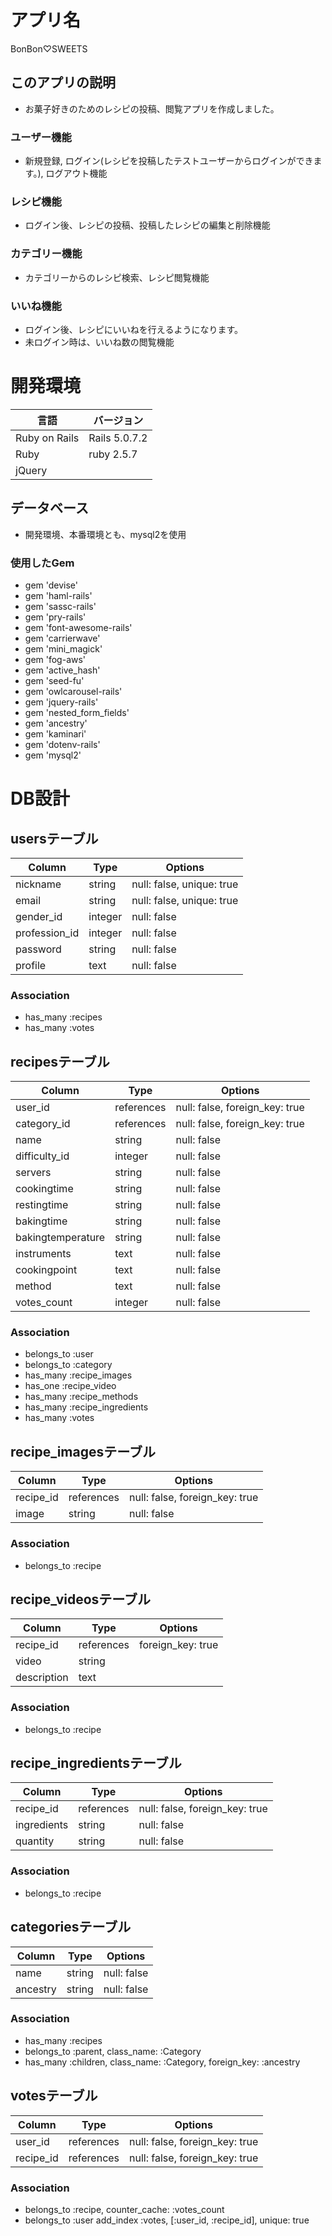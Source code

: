 # アプリ名
  BonBon♡SWEETS

## このアプリの説明
- お菓子好きのためのレシピの投稿、閲覧アプリを作成しました。

### ユーザー機能
- 新規登録, ログイン(レシピを投稿したテストユーザーからログインができます。), ログアウト機能

### レシピ機能
- ログイン後、レシピの投稿、投稿したレシピの編集と削除機能

### カテゴリー機能
- カテゴリーからのレシピ検索、レシピ閲覧機能

### いいね機能
- ログイン後、レシピにいいねを行えるようになります。
- 未ログイン時は、いいね数の閲覧機能



# 開発環境
|言語|バージョン|
|----|----------|
|Ruby on Rails|Rails 5.0.7.2|
|Ruby|ruby 2.5.7|
|jQuery||

## データベース
- 開発環境、本番環境とも、mysql2を使用

### 使用したGem
- gem 'devise'
- gem 'haml-rails'
- gem 'sassc-rails'
- gem 'pry-rails'
- gem 'font-awesome-rails'
- gem 'carrierwave'
- gem 'mini_magick'
- gem 'fog-aws'
- gem 'active_hash'
- gem 'seed-fu'
- gem 'owlcarousel-rails'
- gem 'jquery-rails'
- gem 'nested_form_fields'
- gem 'ancestry'
- gem 'kaminari'
- gem 'dotenv-rails'
- gem 'mysql2'



# DB設計

## usersテーブル
|Column|Type|Options|
|------|----|-------|
|nickname|string|null: false, unique: true|
|email|string|null: false, unique: true|
|gender_id|integer|null: false|
|profession_id|integer|null: false|
|password|string|null: false|
|profile|text|null: false|

### Association
- has_many :recipes
- has_many :votes


## recipesテーブル
|Column|Type|Options|
|------|----|-------|
|user_id|references|null: false, foreign_key: true|
|category_id|references|null: false, foreign_key: true|
|name|string|null: false|
|difficulty_id|integer|null: false|
|servers|string|null: false|
|cookingtime|string|null: false|
|restingtime|string|null: false|
|bakingtime|string|null: false|
|bakingtemperature|string|null: false|
|instruments|text|null: false|
|cookingpoint|text|null: false|
|method|text|null: false|
|votes_count|integer|null: false|default: 0|

### Association
- belongs_to :user
- belongs_to :category
- has_many :recipe_images
- has_one :recipe_video
- has_many :recipe_methods
- has_many :recipe_ingredients
- has_many :votes


## recipe_imagesテーブル
|Column|Type|Options|
|------|----|-------|
|recipe_id|references|null: false, foreign_key: true|
|image|string|null: false|

### Association
- belongs_to :recipe


## recipe_videosテーブル
|Column|Type|Options|
|------|----|-------|
|recipe_id|references|foreign_key: true|
|video|string|
|description|text|

### Association
- belongs_to :recipe


## recipe_ingredientsテーブル
|Column|Type|Options|
|------|----|-------|
|recipe_id|references|null: false, foreign_key: true|
|ingredients|string|null: false|
|quantity|string|null: false|

### Association
- belongs_to :recipe


## categoriesテーブル
|Column|Type|Options|
|------|----|-------|
|name|string|null: false|
|ancestry|string|null: false|

### Association
- has_many :recipes
- belongs_to :parent, class_name: :Category
- has_many :children, class_name: :Category, foreign_key: :ancestry


## votesテーブル
|Column|Type|Options|
|------|----|-------|
|user_id|references|null: false, foreign_key: true|
|recipe_id|references|null: false, foreign_key: true|

### Association
- belongs_to :recipe, counter_cache: :votes_count
- belongs_to :user
add_index :votes, [:user_id, :recipe_id], unique: true
